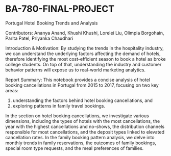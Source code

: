 # BA-780-FINAL-PROJECT
Portugal Hotel Booking Trends and Analysis

Contributors: Ananya Anand, Khushi Khushi, Lorelei Liu, Olimpia Borgohain, Parita Patel, Priyanka Chaudhari


Introduction & Motivation:
By studying the trends in the hospitality industry, we can understand the underlying factors affecting the demand of hotels, therefore identifying the most cost-efficient season to book a hotel as broke college students. On top of that, understanding the industry and customer behavior patterns will expose us to real-world marketing analytics.

Report Summary:
This notebook provides a concise analysis of hotel booking cancellations in Portugal from 2015 to 2017, focusing on two key areas:
1) understanding the factors behind hotel booking cancellations, and
2) exploring patterns in family travel bookings.

In the section on hotel booking cancellations, we investigate various dimensions, including the types of hotels with the most cancellations, the year with the highest cancellations and no-shows, the distribution channels responsible for most cancellations, and the deposit types linked to elevated cancellation rates. In the family booking pattern analysis, we delve into monthly trends in family reservations, the outcomes of family bookings, special room type requests, and the meal preferences of families.
